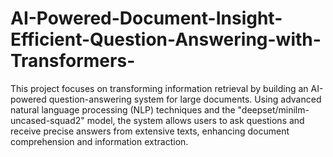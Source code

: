 # AI-Powered-Document-Insight-Efficient-Question-Answering-with-Transformers-
This project focuses on transforming information retrieval by building an AI-powered question-answering system for large documents. Using advanced natural language processing (NLP) techniques and the "deepset/minilm-uncased-squad2" model, the system allows users to ask questions and receive precise answers from extensive texts, enhancing document comprehension and information extraction.

